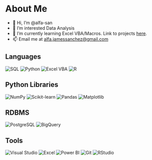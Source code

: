 # About Me
- 👋 Hi, I’m @alfa-san
- 👀 I’m interested Data Analysis
- 🌱 I’m currently learning Excel VBA/Macros. Link to projects [here](https://github.com/alfa-san/Excel-VBA-Projects).
- 📫 Email me at alfa.jamessanchez@gmail.com

## Languages
  ![SQL](https://img.shields.io/badge/SQL-336791?style=for-the-badge&logo=postgresql&logoColor=white)
  ![Python](https://img.shields.io/badge/Python-3670A0?style=for-the-badge&logo=python&logoColor=ffdd54)
  ![Excel VBA](https://img.shields.io/badge/Excel%20VBA-107C41?style=for-the-badge&logo=microsoft-excel&logoColor=white)
  ![R](https://img.shields.io/badge/R-276DC3?style=for-the-badge&logo=r&logoColor=white)

## Python Libraries
  ![NumPy](https://img.shields.io/badge/NumPy-013243?style=for-the-badge&logo=numpy&logoColor=white) 
  ![Scikit-learn](https://img.shields.io/badge/Scikit--learn-F7931E?style=for-the-badge&logo=scikit-learn&logoColor=white) 
  ![Pandas](https://img.shields.io/badge/Pandas-150458?style=for-the-badge&logo=pandas&logoColor=white) 
  ![Matplotlib](https://img.shields.io/badge/Matplotlib-003B57?style=for-the-badge&logo=matplotlib&logoColor=white) 
  
## RDBMS
  ![PostgreSQL](https://img.shields.io/badge/PostgreSQL-4169E1?style=for-the-badge&logo=postgresql&logoColor=white)
  ![BigQuery](https://img.shields.io/badge/BigQuery-4285F4?style=for-the-badge&logo=googlecloud&logoColor=white)

## Tools
  ![Visual Studio](https://custom-icon-badges.demolab.com/badge/Visual%20Studio-5C2D91.svg?style=for-the-badge&logo=visualstudio&logoColor=white)
  ![Excel](https://img.shields.io/badge/Microsoft_Excel-217346?style=for-the-badge&logo=microsoft-excel&logoColor=white)
  ![Power BI](https://img.shields.io/badge/Power_BI-1F77B4?style=for-the-badge&logo=powerbi&logoColor=white)
  ![Git](https://img.shields.io/badge/Git-F05032?style=for-the-badge&logo=git&logoColor=white)
  ![RStudio](https://img.shields.io/badge/RStudio-276DC3?style=for-the-badge&logo=R&logoColor=white)
<!---
alfa-san/alfa-san is a ✨ special ✨ repository because its `README.md` (this file) appears on your GitHub profile.
You can click the Preview link to take a look at your changes.
--->
